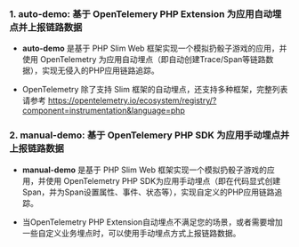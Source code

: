 

### 1. auto-demo: 基于 OpenTelemery PHP Extension 为应用自动埋点并上报链路数据

* **auto-demo** 是基于 PHP Slim Web 框架实现一个模拟扔骰子游戏的应用，并使用 OpenTelemetry 为应用自动埋点（即自动创建Trace/Span等链路数据），实现无侵入的PHP应用链路追踪。


* OpenTelemetry 除了支持 Slim 框架的自动埋点，还支持多种框架，完整列表请参考 https://opentelemetry.io/ecosystem/registry/?component=instrumentation&language=php


### 2. manual-demo: 基于 OpenTelemery PHP SDK 为应用手动埋点并上报链路数据

* **manual-demo** 是基于 PHP Slim Web 框架实现一个模拟扔骰子游戏的应用，并使用 OpenTelemetry PHP SDK为应用手动埋点（即在代码显式创建Span，并为Span设置属性、事件、状态等），实现自定义的PHP应用链路追踪。

* 当OpenTelemetry PHP Extension自动埋点不满足您的场景，或者需要增加一些自定义业务埋点时，可以使用手动埋点方式上报链路数据。